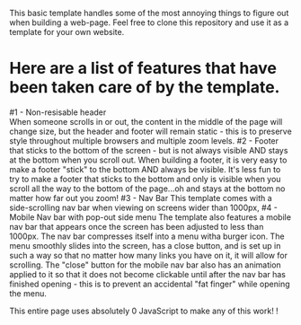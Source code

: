 This basic template handles some of the most annoying things to figure out when building a web-page.
Feel free to clone this repository and use it as a template for your own website.


Here are a list of features that have been taken care of by the template.
========================================================================

#1 - Non-resisable header<br>
  When someone scrolls in or out, the content in the middle of the page will change size, but the header and footer will remain static - this is to preserve style throughout multiple browsers and multiple zoom levels.
#2 - Footer that sticks to the bottom of the screen - but is not always visible AND stays at the bottom when you scroll out.
  When building a footer, it is very easy to make a footer "stick" to the bottom AND always be visible. It's less fun to try to make a footer that sticks to the bottom and only is visible when you scroll all the way to the bottom of the page...oh and stays at the bottom no matter how far out you zoom!
#3 - Nav Bar
  This template comes with a side-scrolling nav bar when viewing on screens wider than 1000px,
#4 - Mobile Nav bar with pop-out side menu
  The template also features a mobile nav bar that appears once the screen has been adjusted to less than 1000px.
  The nav bar compresses itself into a menu witha  burger icon. 
  The menu smoothly slides into the screen, has a close button, and is set up in such a way so that no matter how many links you have on it, it will allow for scrolling.
  The "close" button for the mobile nav bar also has an animation applied to it so that it does not become clickable until after the nav bar has finished opening - this is to prevent an accidental "fat finger" while opening the menu.



This entire page uses absolutely 0 JavaScript to make any of this work!
!
